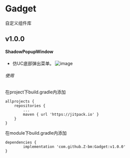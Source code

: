 # Gadget
自定义组件库

## v1.0.0
#### ShadowPopupWindow

- 仿UC底部弹出菜单。
![image](https://github.com/Z-bm/Dainty/blob/master/img/start.gif)

###### 使用
在project下build.gradle内添加

	allprojects {
		repositories {
			...
			maven { url 'https://jitpack.io' }
		}
	}

在module下build.gradle内添加

	dependencies {
	        implementation 'com.github.Z-bm:Gadget:v1.0.0'
	}
  
